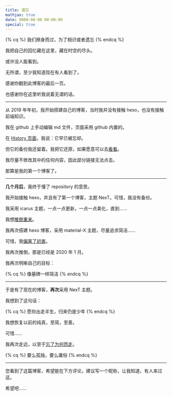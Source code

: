 ```yaml
---
title: 遗忘
mathjax: true
date: 0000-00-00 00:00:00
special: true
---
```


<!-- placeholder -->

{% cq %} 我们擦身而过，为了相识或者遗忘 {% endcq %}

<!-- more -->

我把自己的回忆藏在这里，藏在时空的尽头。

或许没人能看到。

无所谓，至少我知道现在有人看到了。

感谢你翻到此博客的最后一页。

也感谢你在这里听我说着无谓的话。

---

从 2019 年年初，我开始搭建自己的博客，当时我并没有接触 hexo，也没有接触前端知识。

我在 github 上手动编辑 md 文件，页面采用 github 内置的。

在 [History 页面](https://memory.xecades.xyz/)，我说：它早已被忘却。

但它的备份我还留着。我把它还原，如果愿意可以去[看看](https://aaadsgfh.github.io/)。

我尽量不修改其中的任何内容，因此部分链接无法点击。

那算是我的第一个博客了。

---

**几个月后**，我终于懂了 repository 的意思。

我开始接触 hexo，并且有了第一个博客，主题 NexT。可惜，我没有备份。

我采用 icarus 主题，一点一点更新，一点一点美化，直到……

我想[推倒重来](https://v2.backup.xecades.xyz/articles/notice.html)。

我再次搭建 hexo 博客，采用 material-X 主题，尽量追求简洁……

可惜，我[偏离了初衷](https://v3.backup.xecades.xyz/)。

我再次推倒，那是已经是 2020 年 1 月。

我再次明晰自己的目标：

{% cq %} 像墓碑一样简洁 {% endcq %}

---

于是有了现在的博客，**再次**采用 NexT 主题。

我想到了这句话：

{% cq %} 愿你出走半生，归来仍是少年 {% endcq %}

我想恢复以前的纯真，至简，至善。

可惜……

我再次走远，以至于[忘了为何而走](https://blog.xecades.xyz/articles/notice/)。

{% cq %} 要么孤独，要么庸俗 {% endcq %}

---

您看到了这篇博客，希望能在下方评论，建议写一个昵称，让我知道，有人来过这。

希望吧……
